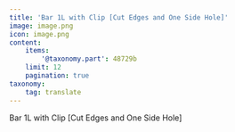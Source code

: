 ```yaml
---
title: 'Bar 1L with Clip [Cut Edges and One Side Hole]'
image: image.png
icon: image.png
content:
    items:
        '@taxonomy.part': 48729b
    limit: 12
    pagination: true
taxonomy:
    tag: translate
---
```


Bar 1L with Clip [Cut Edges and One Side Hole]
